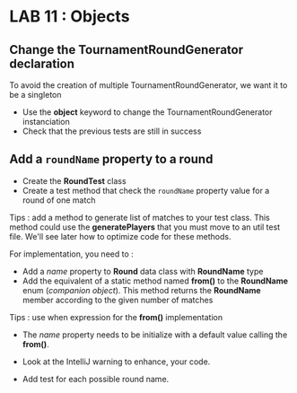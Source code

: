 <div class="pb"></div>

# LAB 11 : Objects 

## Change the TournamentRoundGenerator declaration
To avoid the creation of multiple TournamentRoundGenerator, we want it to be a singleton
- Use the **object** keyword to change the TournamentRoundGenerator instanciation
- Check that the previous tests are still in success


## Add a `roundName` property to a round
- Create the **RoundTest** class
- Create a test method that check the `roundName` property value for a round of one match

Tips : add a method to generate list of matches to your test class. This method could use the **generatePlayers** that you must move to an util test file. We'll see later how to optimize code for these methods.

For implementation, you need to :
- Add a *name* property to **Round** data class with **RoundName** type
- Add the equivalent of a static method named **from()** to the **RoundName** enum (*companion object*). This method returns the **RoundName** member according to the given number of matches

Tips : use when expression for the **from()** implementation

- The *name* property needs to be initialize with a default value calling the **from()**. 
- Look at the IntelliJ warning to enhance, your code.

- Add test for each possible round name.
